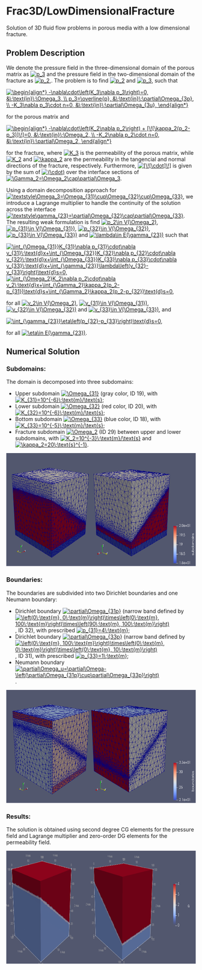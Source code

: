 # Frac3D/LowDimensionalFracture

Solution of 3D fluid flow problems in porous media with a low dimensional fracture.

## Problem Description

We denote the pressure field in the three-dimensional domain of the porous matrix as <a href="https://www.codecogs.com/eqnedit.php?latex=p_3" target="_blank"><img src="https://latex.codecogs.com/gif.latex?p_3" title="p_3" /></a> and the pressure field in the two-dimensional domain of the fracture as <a href="https://www.codecogs.com/eqnedit.php?latex=p_2" target="_blank"><img src="https://latex.codecogs.com/gif.latex?p_2" title="p_2" /></a>,. The problem is to find <a href="https://www.codecogs.com/eqnedit.php?latex=p_2" target="_blank"><img src="https://latex.codecogs.com/gif.latex?p_2" title="p_2" /></a> and <a href="https://www.codecogs.com/eqnedit.php?latex=p_3" target="_blank"><img src="https://latex.codecogs.com/gif.latex?p_3" title="p_3" /></a>, such that

<a href="https://www.codecogs.com/eqnedit.php?latex=\begin{align*}&space;-\nabla\cdot\left(K_3\nabla&space;p_3\right)=0,&space;&\;\text{in}\;\Omega_3,&space;\\&space;p_3=\overline{p},&space;&\;\text{in}\;\partial\Omega_{3p},&space;\\&space;-K_3\nabla&space;p_3\cdot&space;n=0,&space;&\;\text{in}\;\partial\Omega_{3u},&space;\end{align*}" target="_blank"><img src="https://latex.codecogs.com/gif.latex?\begin{align*}&space;-\nabla\cdot\left(K_3\nabla&space;p_3\right)=0,&space;&\;\text{in}\;\Omega_3,&space;\\&space;p_3=\overline{p},&space;&\;\text{in}\;\partial\Omega_{3p},&space;\\&space;-K_3\nabla&space;p_3\cdot&space;n=0,&space;&\;\text{in}\;\partial\Omega_{3u},&space;\end{align*}" title="\begin{align*} -\nabla\cdot\left(K_3\nabla p_3\right)=0, &\;\text{in}\;\Omega_3, \\ p_3=\overline{p}, &\;\text{in}\;\partial\Omega_{3p}, \\ -K_3\nabla p_3\cdot n=0, &\;\text{in}\;\partial\Omega_{3u}, \end{align*}" /></a>

for the porous matrix and

<a href="https://www.codecogs.com/eqnedit.php?latex=\begin{align*}&space;-\nabla\cdot\left(K_2\nabla&space;p_2\right)&space;&plus;&space;[\![\kappa_2(p_2-p_3)]\!]=0,&space;&\;\text{in}\;\Omega_2,&space;\\&space;-K_2\nabla&space;p_2\cdot&space;n=0,&space;&\;\text{in}\;\partial\Omega_2,&space;\end{align*}" target="_blank"><img src="https://latex.codecogs.com/gif.latex?\begin{align*}&space;-\nabla\cdot\left(K_2\nabla&space;p_2\right)&space;&plus;&space;[\![\kappa_2(p_2-p_3)]\!]=0,&space;&\;\text{in}\;\Omega_2,&space;\\&space;-K_2\nabla&space;p_2\cdot&space;n=0,&space;&\;\text{in}\;\partial\Omega_2,&space;\end{align*}" title="\begin{align*} -\nabla\cdot\left(K_2\nabla p_2\right) + [\![\kappa_2(p_2-p_3)]\!]=0, &\;\text{in}\;\Omega_2, \\ -K_2\nabla p_2\cdot n=0, &\;\text{in}\;\partial\Omega_2, \end{align*}" /></a>

for the fracture, where <a href="https://www.codecogs.com/eqnedit.php?latex=\inline&space;K_3" target="_blank"><img src="https://latex.codecogs.com/gif.latex?\inline&space;K_3" title="K_3" /></a> is the permeability of the porous matrix, while <a href="https://www.codecogs.com/eqnedit.php?latex=\inline&space;K_2" target="_blank"><img src="https://latex.codecogs.com/gif.latex?\inline&space;K_2" title="K_2" /></a> and <a href="https://www.codecogs.com/eqnedit.php?latex=\inline&space;\kappa_2" target="_blank"><img src="https://latex.codecogs.com/gif.latex?\inline&space;\kappa_2" title="\kappa_2" /></a> are the permeability in the tangencial and normal directions of the fracture, respectively. Furthermore, <a href="https://www.codecogs.com/eqnedit.php?latex=\inline&space;[\![\cdot]\!]" target="_blank"><img src="https://latex.codecogs.com/gif.latex?\inline&space;[\![\cdot]\!]" title="[\![\cdot]\!]" /></a> is given by the sum of <a href="https://www.codecogs.com/eqnedit.php?latex=\inline&space;(\cdot)" target="_blank"><img src="https://latex.codecogs.com/gif.latex?\inline&space;(\cdot)" title="(\cdot)" /></a> over the interface sections of <a href="https://www.codecogs.com/eqnedit.php?latex=\inline&space;\Gamma_2=\Omega_2\cap\partial\Omega_3" target="_blank"><img src="https://latex.codecogs.com/gif.latex?\inline&space;\Gamma_2=\Omega_2\cap\partial\Omega_3" title="\Gamma_2=\Omega_2\cap\partial\Omega_3" /></a>.

Using a domain decomposition approach for <a href="https://www.codecogs.com/eqnedit.php?latex=\inline&space;\textstyle\Omega_3=\Omega_{31}\cup\Omega_{32}\cup\Omega_{33}" target="_blank"><img src="https://latex.codecogs.com/gif.latex?\inline&space;\textstyle\Omega_3=\Omega_{31}\cup\Omega_{32}\cup\Omega_{33}" title="\textstyle\Omega_3=\Omega_{31}\cup\Omega_{32}\cup\Omega_{33}" /></a>, we introduce a Lagrange multiplier to handle the continuity of the solution across the interface <a href="https://www.codecogs.com/eqnedit.php?latex=\inline&space;\textstyle\gamma_{23}=\partial\Omega_{32}\cap\partial\Omega_{33}" target="_blank"><img src="https://latex.codecogs.com/gif.latex?\inline&space;\textstyle\gamma_{23}=\partial\Omega_{32}\cap\partial\Omega_{33}" title="\textstyle\gamma_{23}=\partial\Omega_{32}\cap\partial\Omega_{33}" /></a>. The resulting weak formulation is find <a href="https://www.codecogs.com/eqnedit.php?latex=\inline&space;p_2\in&space;V(\Omega_2)" target="_blank"><img src="https://latex.codecogs.com/gif.latex?\inline&space;p_2\in&space;V(\Omega_2)" title="p_2\in V(\Omega_2)" /></a>, <a href="https://www.codecogs.com/eqnedit.php?latex=\inline&space;p_{31}\in&space;V(\Omega_{31})" target="_blank"><img src="https://latex.codecogs.com/gif.latex?\inline&space;p_{31}\in&space;V(\Omega_{31})" title="p_{31}\in V(\Omega_{31})" /></a>, <a href="https://www.codecogs.com/eqnedit.php?latex=\inline&space;p_{32}\in&space;V(\Omega_{32})" target="_blank"><img src="https://latex.codecogs.com/gif.latex?\inline&space;p_{32}\in&space;V(\Omega_{32})" title="p_{32}\in V(\Omega_{32})" /></a>, <a href="https://www.codecogs.com/eqnedit.php?latex=\inline&space;p_{33}\in&space;V(\Omega_{33})" target="_blank"><img src="https://latex.codecogs.com/gif.latex?\inline&space;p_{33}\in&space;V(\Omega_{33})" title="p_{33}\in V(\Omega_{33})" /></a> and <a href="https://www.codecogs.com/eqnedit.php?latex=\inline&space;\lambda\in&space;E(\gamma_{23})" target="_blank"><img src="https://latex.codecogs.com/gif.latex?\inline&space;\lambda\in&space;E(\gamma_{23})" title="\lambda\in E(\gamma_{23})" /></a> such that

<a href="https://www.codecogs.com/eqnedit.php?latex=\int_{\Omega_{31}}K_{31}\nabla&space;p_{31}\cdot\nabla&space;v_{31}\;\text{d}x&plus;\int_{\Omega_{32}}K_{32}\nabla&space;p_{32}\cdot\nabla&space;v_{32}\;\text{d}x&plus;\int_{\Omega_{33}}K_{33}\nabla&space;p_{33}\cdot\nabla&space;v_{33}\;\text{d}x&plus;\int_{\gamma_{23}}\lambda\left(v_{32}-v_{33}\right)\text{d}s=0," target="_blank"><img src="https://latex.codecogs.com/gif.latex?\int_{\Omega_{31}}K_{31}\nabla&space;p_{31}\cdot\nabla&space;v_{31}\;\text{d}x&plus;\int_{\Omega_{32}}K_{32}\nabla&space;p_{32}\cdot\nabla&space;v_{32}\;\text{d}x&plus;\int_{\Omega_{33}}K_{33}\nabla&space;p_{33}\cdot\nabla&space;v_{33}\;\text{d}x&plus;\int_{\gamma_{23}}\lambda\left(v_{32}-v_{33}\right)\text{d}s=0," title="\int_{\Omega_{31}}K_{31}\nabla p_{31}\cdot\nabla v_{31}\;\text{d}x+\int_{\Omega_{32}}K_{32}\nabla p_{32}\cdot\nabla v_{32}\;\text{d}x+\int_{\Omega_{33}}K_{33}\nabla p_{33}\cdot\nabla v_{33}\;\text{d}x+\int_{\gamma_{23}}\lambda\left(v_{32}-v_{33}\right)\text{d}s=0," /></a>
<a href="https://www.codecogs.com/eqnedit.php?latex=\int_{\Omega_2}K_2\nabla&space;p_2\cdot\nabla&space;v_2\;\text{d}x&plus;\int_{\Gamma_2}\kappa_2(p_2-p_{31})\text{d}s&plus;\int_{\Gamma_2}\kappa_2(p_2-p_{32})\text{d}s=0," target="_blank"><img src="https://latex.codecogs.com/gif.latex?\int_{\Omega_2}K_2\nabla&space;p_2\cdot\nabla&space;v_2\;\text{d}x&plus;\int_{\Gamma_2}\kappa_2(p_2-p_{31})\text{d}s&plus;\int_{\Gamma_2}\kappa_2(p_2-p_{32})\text{d}s=0," title="\int_{\Omega_2}K_2\nabla p_2\cdot\nabla v_2\;\text{d}x+\int_{\Gamma_2}\kappa_2(p_2-p_{31})\text{d}s+\int_{\Gamma_2}\kappa_2(p_2-p_{32})\text{d}s=0," /></a>

for all <a href="https://www.codecogs.com/eqnedit.php?latex=\inline&space;v_2\in&space;V(\Omega_2)" target="_blank"><img src="https://latex.codecogs.com/gif.latex?\inline&space;v_2\in&space;V(\Omega_2)" title="v_2\in V(\Omega_2)" /></a>, <a href="https://www.codecogs.com/eqnedit.php?latex=\inline&space;v_{31}\in&space;V(\Omega_{31})" target="_blank"><img src="https://latex.codecogs.com/gif.latex?\inline&space;v_{31}\in&space;V(\Omega_{31})" title="v_{31}\in V(\Omega_{31})" /></a>, <a href="https://www.codecogs.com/eqnedit.php?latex=\inline&space;v_{32}\in&space;V(\Omega_{32})" target="_blank"><img src="https://latex.codecogs.com/gif.latex?\inline&space;v_{32}\in&space;V(\Omega_{32})" title="v_{32}\in V(\Omega_{32})" /></a> and <a href="https://www.codecogs.com/eqnedit.php?latex=\inline&space;v_{33}\in&space;V(\Omega_{33})" target="_blank"><img src="https://latex.codecogs.com/gif.latex?\inline&space;v_{33}\in&space;V(\Omega_{33})" title="v_{33}\in V(\Omega_{33})" /></a>, and

<a href="https://www.codecogs.com/eqnedit.php?latex=\int_{\gamma_{23}}\eta\left(p_{32}-p_{33}\right)\text{d}s=0," target="_blank"><img src="https://latex.codecogs.com/gif.latex?\int_{\gamma_{23}}\eta\left(p_{32}-p_{33}\right)\text{d}s=0," title="\int_{\gamma_{23}}\eta\left(p_{32}-p_{33}\right)\text{d}s=0," /></a>

for all <a href="https://www.codecogs.com/eqnedit.php?latex=\inline&space;\eta\in&space;E(\gamma_{23})" target="_blank"><img src="https://latex.codecogs.com/gif.latex?\inline&space;\eta\in&space;E(\gamma_{23})" title="\eta\in E(\gamma_{23})" /></a>.

## Numerical Solution

### Subdomains:

The domain is decomposed into three subdomains:
- Upper subdomain <a href="https://www.codecogs.com/eqnedit.php?latex=\inline&space;\Omega_{31}" target="_blank"><img src="https://latex.codecogs.com/gif.latex?\inline&space;\Omega_{31}" title="\Omega_{31}" /></a> (gray color, ID 19), with <a href="https://www.codecogs.com/eqnedit.php?latex=\inline&space;K_{31}=10^{-6}\;\text{m}/\text{s}" target="_blank"><img src="https://latex.codecogs.com/gif.latex?\inline&space;K_{31}=10^{-6}\;\text{m}/\text{s}" title="K_{31}=10^{-6}\;\text{m}/\text{s}" /></a>;
- Lower subdomain <a href="https://www.codecogs.com/eqnedit.php?latex=\inline&space;\Omega_{32}" target="_blank"><img src="https://latex.codecogs.com/gif.latex?\inline&space;\Omega_{32}" title="\Omega_{32}" /></a> (red color, ID 20), with <a href="https://www.codecogs.com/eqnedit.php?latex=\inline&space;K_{32}=10^{-6}\;\text{m}/\text{s}" target="_blank"><img src="https://latex.codecogs.com/gif.latex?\inline&space;K_{32}=10^{-6}\;\text{m}/\text{s}" title="K_{32}=10^{-6}\;\text{m}/\text{s}" /></a>;
- Bottom subdomain <a href="https://www.codecogs.com/eqnedit.php?latex=\inline&space;\Omega_{33}" target="_blank"><img src="https://latex.codecogs.com/gif.latex?\inline&space;\Omega_{33}" title="\Omega_{33}" /></a> (blue color, ID 18), with <a href="https://www.codecogs.com/eqnedit.php?latex=\inline&space;K_{33}=10^{-5}\;\text{m}/\text{s}" target="_blank"><img src="https://latex.codecogs.com/gif.latex?\inline&space;K_{33}=10^{-5}\;\text{m}/\text{s}" title="K_{33}=10^{-5}\;\text{m}/\text{s}" /></a>;
- Fracture subdomain <a href="https://www.codecogs.com/eqnedit.php?latex=\inline&space;\Omega_2" target="_blank"><img src="https://latex.codecogs.com/gif.latex?\inline&space;\Omega_2" title="\Omega_2" /></a> (ID 29) between upper and lower subdomains, with <a href="https://www.codecogs.com/eqnedit.php?latex=\inline&space;K_2=10^{-3}\;\text{m}/\text{s}" target="_blank"><img src="https://latex.codecogs.com/gif.latex?\inline&space;K_2=10^{-3}\;\text{m}/\text{s}" title="K_2=10^{-3}\;\text{m}/\text{s}" /></a> and <a href="https://www.codecogs.com/eqnedit.php?latex=\inline&space;\kappa_2=20\;\text{s}^{-1}" target="_blank"><img src="https://latex.codecogs.com/gif.latex?\inline&space;\kappa_2=20\;\text{s}^{-1}" title="\kappa_2=20\;\text{s}^{-1}" /></a>.

<p float="left">
	<img src="figs/Subdomains.png" alt="subdomains" height=300/>
</p>

### Boundaries:

The boundaries are subdivided into two Dirichlet boundaries and one Neumann boundary:
- Dirichlet boundary <a href="https://www.codecogs.com/eqnedit.php?latex=\inline&space;\partial\Omega_{31p}" target="_blank"><img src="https://latex.codecogs.com/gif.latex?\inline&space;\partial\Omega_{31p}" title="\partial\Omega_{31p}" /></a> (narrow band defined by <a href="https://www.codecogs.com/eqnedit.php?latex=\inline&space;\left(0\;\text{m},&space;0\;\text{m}\right)\times\left(0\;\text{m},&space;100\;\text{m}\right)\times\left(90\;\text{m},&space;100\;\text{m}\right)" target="_blank"><img src="https://latex.codecogs.com/gif.latex?\inline&space;\left(0\;\text{m},&space;0\;\text{m}\right)\times\left(0\;\text{m},&space;100\;\text{m}\right)\times\left(90\;\text{m},&space;100\;\text{m}\right)" title="\left(0\;\text{m}, 0\;\text{m}\right)\times\left(0\;\text{m}, 100\;\text{m}\right)\times\left(90\;\text{m}, 100\;\text{m}\right)" /></a>, ID 32), with prescribed <a href="https://www.codecogs.com/eqnedit.php?latex=\inline&space;p_{31}=4\;\text{m}" target="_blank"><img src="https://latex.codecogs.com/gif.latex?\inline&space;p_{31}=4\;\text{m}" title="p_{31}=4\;\text{m}" /></a>;
- Dirichlet boundary <a href="https://www.codecogs.com/eqnedit.php?latex=\inline&space;\partial\Omega_{33p}" target="_blank"><img src="https://latex.codecogs.com/gif.latex?\inline&space;\partial\Omega_{33p}" title="\partial\Omega_{33p}" /></a> (narrow band defined by <a href="https://www.codecogs.com/eqnedit.php?latex=\inline&space;\left(0\;\text{m},&space;100\;\text{m}\right)\times\left(0\;\text{m},&space;0\;\text{m}\right)\times\left(0\;\text{m},&space;10\;\text{m}\right)" target="_blank"><img src="https://latex.codecogs.com/gif.latex?\inline&space;\left(0\;\text{m},&space;100\;\text{m}\right)\times\left(0\;\text{m},&space;0\;\text{m}\right)\times\left(0\;\text{m},&space;10\;\text{m}\right)" title="\left(0\;\text{m}, 100\;\text{m}\right)\times\left(0\;\text{m}, 0\;\text{m}\right)\times\left(0\;\text{m}, 10\;\text{m}\right)" /></a>, ID 31), with prescribed <a href="https://www.codecogs.com/eqnedit.php?latex=\inline&space;p_{33}=1\;\text{m}" target="_blank"><img src="https://latex.codecogs.com/gif.latex?\inline&space;p_{33}=1\;\text{m}" title="p_{33}=1\;\text{m}" /></a>;
- Neumann boundary <a href="https://www.codecogs.com/eqnedit.php?latex=\inline&space;\partial\Omega_u=\partial\Omega-\left(\partial\Omega_{31p}\cup\partial\Omega_{33p}\right)" target="_blank"><img src="https://latex.codecogs.com/gif.latex?\inline&space;\partial\Omega_u=\partial\Omega-\left(\partial\Omega_{31p}\cup\partial\Omega_{33p}\right)" title="\partial\Omega_u=\partial\Omega-\left(\partial\Omega_{31p}\cup\partial\Omega_{33p}\right)" /></a>.

<p float="left">
	<img src="figs/Boundaries.png" alt="boundaries" height=300/>
</p>

### Results:

The solution is obtained using second degree CG elements for the pressure field and Lagrange multiplier and zero-order DG elements for the permeability field.

<p float="left">
	<img src="figs/Solution.png" alt="solution" height=300/>
</p>